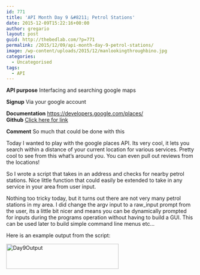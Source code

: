 ```yaml
---
id: 771
title: 'API Month Day 9 &#8211; Petrol Stations'
date: 2015-12-09T15:22:16+00:00
author: gregario
layout: post
guid: http://thebedlab.com/?p=771
permalink: /2015/12/09/api-month-day-9-petrol-stations/
image: /wp-content/uploads/2015/12/manlookingthroughbino.jpg
categories:
  - Uncategorised
tags:
  - API
---
```

**API purpose** Interfacing and searching google maps
  
**Signup** Via your google account
  
**Documentation** <a href="https://developers.google.com/places/" target="_blank">https://developers.google.com/places/<br /> </a>**Github** <a href="https://github.com/gregario/API-Month/tree/master/Day10%20Twitter" target="_blank">Click here for link</a>
  
**Comment** So much that could be done with this

Today I wanted to play with the google places API. Its very cool, it lets you search within a distance of your current location for various services. Pretty cool to see from this what&#8217;s around you. You can even pull out reviews from the locations!

So I wrote a script that takes in an address and checks for nearby petrol stations. Nice little function that could easily be extended to take in any service in your area from user input.

Nothing too tricky today, but it turns out there are not very many petrol stations in my area. I did change the argv input to a raw_input prompt from the user, its a little bit nicer and means you can be dynamically prompted for inputs during the programs operation without having to build a GUI. This can be used later to build simple command line menus etc&#8230;

Here is an example output from the script:

[<img class="alignnone size-medium wp-image-774" src="http://localhost/wp-content/uploads/2015/12/Day9Output-300x67.jpg" alt="Day9Output" width="300" height="67" />](http://localhost/wp-content/uploads/2015/12/Day9Output.jpg)